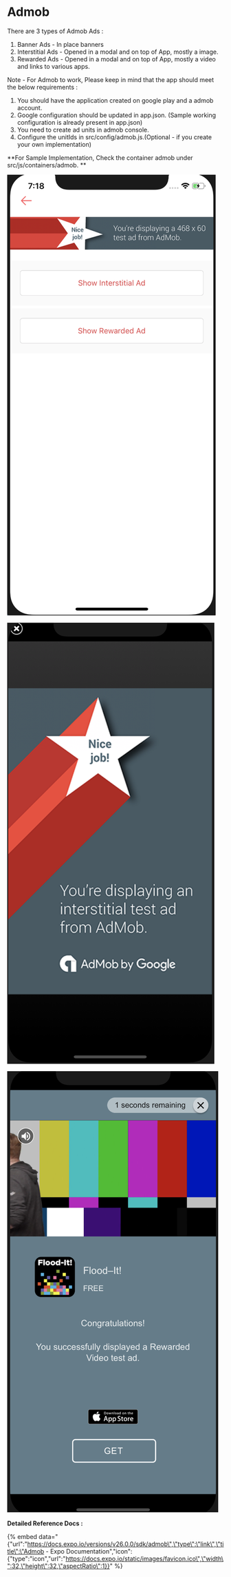 # Admob

There are 3 types of Admob Ads :

1. Banner Ads - In place banners
2. Interstitial Ads - Opened in a modal and on top of App, mostly a image.
3. Rewarded Ads - Opened in a modal and on top of App, mostly a video and links to various apps.

Note - For Admob to work, Please keep in mind that the app should meet the below requirements : 

1. You should have the application created on google play  and a admob account.
2. Google configuration should be updated in app.json. \(Sample working configuration is already present in app.json\)
3. You need to create ad units in admob console.
4. Configure the unitIds in src/config/admob.js.\(Optional - if you create your own implementation\)

**For Sample Implementation, Check the container admob under src/js/containers/admob. **

![Banner Ad is on Top](../.gitbook/assets/screen-shot-2018-04-22-at-7.18.21-pm.png)

![Interstitial Ad](../.gitbook/assets/screen-shot-2018-04-22-at-7.18.44-pm.png)



![Rewarded Ad](../.gitbook/assets/screen-shot-2018-04-22-at-7.18.34-pm.png)



**Detailed Reference Docs :**

{% embed data="{\"url\":\"https://docs.expo.io/versions/v26.0.0/sdk/admob\",\"type\":\"link\",\"title\":\"Admob - Expo Documentation\",\"icon\":{\"type\":\"icon\",\"url\":\"https://docs.expo.io/static/images/favicon.ico\",\"width\":32,\"height\":32,\"aspectRatio\":1}}" %}



